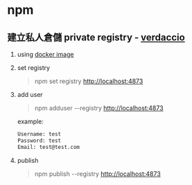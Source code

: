 # npm

## 建立私人倉儲 private registry - [verdaccio](https://github.com/verdaccio/verdaccio)

1. using [docker image](https://hub.docker.com/r/verdaccio/verdaccio/)

2. set registry
    > npm set registry <http://localhost:4873>

3. add user
    > npm adduser --registry <http://localhost:4873>

    example:
    ```sh
    Username: test
    Password: test
    Email: test@test.com
    ```
4. publish
    > npm publish --registry <http://localhost:4873>
